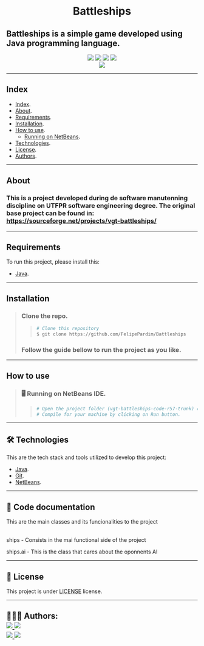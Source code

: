 <h1 align="center">
    Battleships
</h1>

## Battleships is a simple game developed using Java programming language.

<p align="center">
    <!-- Badge stars -->
	<img src="https://img.shields.io/github/stars/FelipePardim/Battleships" />
    <!-- Badge forks -->
    <img src="https://img.shields.io/github/forks/FelipePardim/Battleships" />
    <!-- Badge issues -->
    <img src="https://img.shields.io/github/issues/FelipePardim/Battleships" />
    <!-- Badge license -->
    <img src="https://img.shields.io/github/license/FelipePardim/Battleships" />
    <br>
    <!-- Badge language -->
    <img src="https://img.shields.io/badge/Java-red?logo=java" />
</p>

---

## Index

- [Index](#index).
- [About](#about).
- [Requirements](#requirements).
- [Installation](#installation).
- [How to use](#how-to-use).
  - [Running on NetBeans](#running-netbeans).
- [Technologies](#technologies).
- [License](#license).
- [Authors](#authors).

---

<!-- About this project -->

## About

### This is a project developed during de software manutenning discipline on UTFPR software engineering degree. The original base project can be found in: https://sourceforge.net/projects/vgt-battleships/

---

## Requirements

To run this project, please install this:

- [Java](https://www.java.com).

---

<!-- How to clone -->

## Installation

> ### Clone the repo.
>
> > ```bash
> > # Clone this repository
> > $ git clone https://github.com/FelipePardim/Battleships
> > ```
>
> ### Follow the guide bellow to run the project as you like.

---

<!-- How to use -->

## How to use

> <h3 id="running-netbeans">
>   🖥️ Running on NetBeans IDE.
> </h3>
>
> > ```bash
> > # Open the project folder (vgt-battleships-code-r57-trunk) on NetBeans IDE.
> > # Compile for your machine by clicking on Run button.
> > ```

---

<!-- Tools used on this project development -->
<h2 id="technologies">
    🛠 Technologies
</h2>

This are the tech stack and tools utilized to develop this project:

- [Java](https://www.java.com).
- [Git](https://git-scm.com/).
- [NetBeans](https://netbeans.apache.org/download/index.html).

---

<!-- Tools used on this project development -->
<h2 id="technologies">
    📜 Code documentation
</h2>

This are the main classes and its funcionalities to the project

</br>
ships - Consists in the mai functional side of the project

ships.ai - This is the class that cares about the oponnents AI

---

<h2 id="license">
    📝 License 
</h2>

This project is under [LICENSE](https://github.com/FelipePardim/Battleships/blob/master/LICENSE) license.

---

<!-- About authors -->
<h2 id="authors">
    👨🏽‍💻 Authors:
    <div>
        <a href="https://github.com/FelipePardim" margin="10px">
            <img src="https://img.shields.io/badge/GitHub-FelipePardim-6f42c1?logo=github"/>
        </a>
        <a alt="Felipe Pardim" href="https://www.linkedin.com/in/felipe-pardim">
            <img src="https://img.shields.io/badge/LinkedIn-Felipe%20Pardim-blue?logo=linkedin"/>
        </a>
    </div>
    <div>
        <a href="https://github.com/Ltrizzini" margin="10px">
            <img src="https://img.shields.io/badge/GitHub-Ltrizzini-6f42c1?logo=github"/>
        </a>
        <a alt="Lucas Trizzini" href="https://www.linkedin.com/in/lucas-trizzini/">
            <img src="https://img.shields.io/badge/LinkedIn-Lucas%20Trizzini-blue?logo=linkedin"/>
        </a>
    </div>
</h2>
